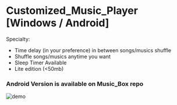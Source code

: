 # Customized_Music_Player [Windows / Android]

Specialty: </br> 
- Time delay (in your preference) in between songs/musics shuffle
- Shuffle songs/musics anytime you want
- Sleep Timer Available
- Lite edition (<50mb)

<h3> Android Version is available on Music_Box repo </h3>

![demo](https://user-images.githubusercontent.com/106484271/184918974-a7e7c0c3-d355-451f-bdcb-7c4c96a20176.png)
